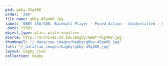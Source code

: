 ```yaml
---
pid: gbby-45g408
order: '399'
file_name: gbby-45g408.jpg
label: 'GBBY 45G/408: Baseball Player - Posed Action - Unidentified - c1930s'
_date: 1930s
object_type: glass plate negative
source: http://archives.nd.edu/Bagby/GBBY-45g408.jpg
thumbnail: "/_data/raw_images/bagby/gbby-45g408.jpg"
full: "/_data/raw_images/bagby/gbby-45g408.jpg"
layout: bagby_item
collection: bagby
---
```

